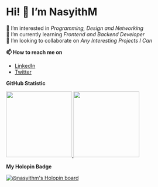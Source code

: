 # Hi! 👋 I’m NasyithM
👀 I’m interested in *Programming, Design and Networking*  
🌱 I’m currently learning *Frontend and Backend Developer*  
💞️ I’m looking to collaborate on *Any Interesting Projects I Can*  

**📫 How to reach me on** 
- [LinkedIn](https://www.linkedin.com/in/nasyithm/)
- [Twitter](https://twitter.com/nasyith_m/)

**GitHub Statistic**

<p align="left">
<a href="https://github.com/nasyithm">
  <img height="180em" src="https://github-readme-stats-eight-theta.vercel.app/api?username=nasyithm&show_icons=true&theme=algolia&include_all_commits=true&count_private=true"/>
  <img height="180em" src="https://github-readme-stats-eight-theta.vercel.app/api/top-langs/?username=nasyithm&layout=compact&langs_count=8&theme=algolia"/>
</a>
</p>

**My Holopin Badge**

[![@nasyithm's Holopin board](https://holopin.me/nasyithm)](https://holopin.io/@nasyithm)

<!---
nasyithm/nasyithm is a ✨ special ✨ repository because its `README.md` (this file) appears on your GitHub profile.
You can click the Preview link to take a look at your changes.
--->
